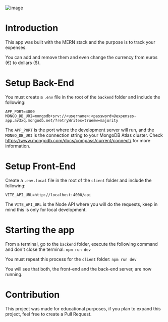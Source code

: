 
![image](https://user-images.githubusercontent.com/58805919/176917784-16692cdd-c517-4e87-b914-b0d6f6d3a4bf.png)

# Introduction
This app was built with the MERN stack and the purpose is to track your expenses.

You can add and remove them and even change the currency from euros (€) to dollars ($).

# Setup Back-End

You must create a `.env` file in the root of the `backend` folder and include the following:

```
APP_PORT=4000
MONGO_DB_URI=mongodb+srv://<username>:<password>@expenses-app.av3xq.mongodb.net/?retryWrites=true&w=majority
```

The `APP_PORT` is the port where the development server will run, and the `MONGO_DB_URI` is the connection string to your MongoDB Atlas cluster. Check https://www.mongodb.com/docs/compass/current/connect/ for more information. 

# Setup Front-End

Create a `.env.local` file in the root of the `client` folder and include the following:

`VITE_API_URL=http://localhost:4000/api`

The `VITE_API_URL` is the Node API where you will do the requests, keep in mind this is only for local development.

# Starting the app

From a terminal, go to the `backend` folder, execute the following command and don't close the terminal: `npm run dev`

You must repeat this process for the `client` folder: `npm run dev`

You will see that both, the front-end and the back-end server, are now running.

# Contribution

This project was made for educational purposes, if you plan to expand this project, feel free to create a Pull Request.
